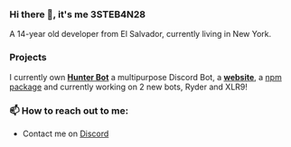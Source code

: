 ### Hi there 👋, it's me 3STEB4N28

A 14-year old developer from El Salvador, currently living in New York.

### Projects

I currently own **[Hunter Bot](https://github.com/3STEB4N28/Hunter-Bot)** a multipurpose Discord Bot, a **[website](https://3steb4n28.xyz)**, a [npm package](https://npmjs.org/discord-vr) and currently working on 2 new bots, Ryder and XLR9!

### 📫 How to reach out to me:

- Contact me on [Discord](https://discord.com/users/701292425624420362)

<!--
**3STEB4N28/3STEB4N28** is a ✨ _special_ ✨ repository because its `README.md` (this file) appears on your GitHub profile.

Here are some ideas to get you started:

- 🔭 I’m currently working on ...
- 🌱 I’m currently learning ...
- 👯 I’m looking to collaborate on ...
- 🤔 I’m looking for help with ...
- 💬 Ask me about ...
- 📫 How to reach me: ...
- 😄 Pronouns: ...
- ⚡ Fun fact: ...
-->
